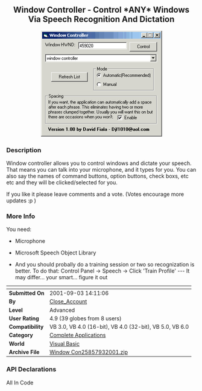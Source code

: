 ﻿<div align="center">

## Window Controller \- Control \*ANY\* Windows Via Speech Recognition And Dictation

<img src="PIC2001931519322552.gif">
</div>

### Description

Window controller allows you to control windows and dictate your speech. That means you can talk into your microphone, and it types for you. You can also say the names of command buttons, option buttons, check boxs, etc etc and they will be clicked/selected for you.

If you like it please leave comments and a vote. (Votes encourage more updates :p )
 
### More Info
 
You need:

- Microphone

- Microsoft Speech Object Library

- And you should probally do a training session or two so recognization is better. To do that: Control Panel -> Speech -> Click 'Train Profile' --- It may differ... your smart... figure it out


<span>             |<span>
---                |---
**Submitted On**   |2001-09-03 14:11:06
**By**             |[Close\_Account](https://github.com/Planet-Source-Code/PSCIndex/blob/master/ByAuthor/close-account.md)
**Level**          |Advanced
**User Rating**    |4.9 (39 globes from 8 users)
**Compatibility**  |VB 3\.0, VB 4\.0 \(16\-bit\), VB 4\.0 \(32\-bit\), VB 5\.0, VB 6\.0
**Category**       |[Complete Applications](https://github.com/Planet-Source-Code/PSCIndex/blob/master/ByCategory/complete-applications__1-27.md)
**World**          |[Visual Basic](https://github.com/Planet-Source-Code/PSCIndex/blob/master/ByWorld/visual-basic.md)
**Archive File**   |[Window Con25857932001\.zip](https://github.com/Planet-Source-Code/close-account-window-controller-control-any-windows-via-speech-recognition-and-dictation__1-26944/archive/master.zip)

### API Declarations

All In Code





